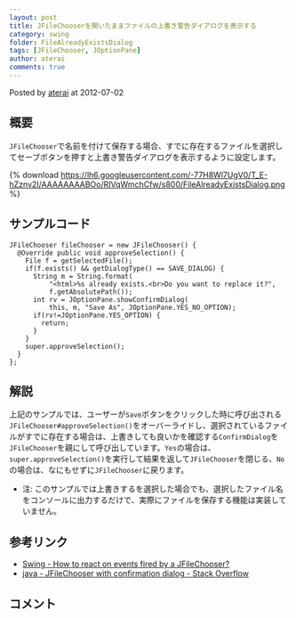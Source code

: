 ```yaml
---
layout: post
title: JFileChooserを開いたままファイルの上書き警告ダイアログを表示する
category: swing
folder: FileAlreadyExistsDialog
tags: [JFileChooser, JOptionPane]
author: aterai
comments: true
---
```


Posted by [aterai](http://terai.xrea.jp/aterai.html) at 2012-07-02

## 概要
`JFileChooser`で名前を付けて保存する場合、すでに存在するファイルを選択してセーブボタンを押すと上書き警告ダイアログを表示するように設定します。

{% download https://lh6.googleusercontent.com/-77H8Wl7UgV0/T_E-hZznv2I/AAAAAAAABOo/RIVqWmchCfw/s800/FileAlreadyExistsDialog.png %}

## サンプルコード
<pre class="prettyprint"><code>JFileChooser fileChooser = new JFileChooser() {
  @Override public void approveSelection() {
    File f = getSelectedFile();
    if(f.exists() &amp;&amp; getDialogType() == SAVE_DIALOG) {
      String m = String.format(
          "&lt;html&gt;%s already exists.&lt;br&gt;Do you want to replace it?",
          f.getAbsolutePath());
      int rv = JOptionPane.showConfirmDialog(
          this, m, "Save As", JOptionPane.YES_NO_OPTION);
      if(rv!=JOptionPane.YES_OPTION) {
        return;
      }
    }
    super.approveSelection();
  }
};
</code></pre>

## 解説
上記のサンプルでは、ユーザーが`Save`ボタンをクリックした時に呼び出される`JFileChooser#approveSelection()`をオーバーライドし、選択されているファイルがすでに存在する場合は、上書きしても良いかを確認する`ConfirmDialog`を`JFileChooser`を親にして呼び出しています。`Yes`の場合は、`super.approveSelection()`を実行して結果を返して`JFileChooser`を閉じる、`No`の場合は、なにもせずに`JFileChooser`に戻ります。

- 注: このサンプルでは上書きするを選択した場合でも、選択したファイル名をコンソールに出力するだけで、実際にファイルを保存する機能は実装していません。

<!-- dummy comment line for breaking list -->

## 参考リンク
- [Swing - How to react on events fired by a JFileChooser?](https://forums.oracle.com/thread/1391852)
- [java - JFileChooser with confirmation dialog - Stack Overflow](http://stackoverflow.com/questions/3651494/jfilechooser-with-confirmation-dialog)

<!-- dummy comment line for breaking list -->

## コメント
